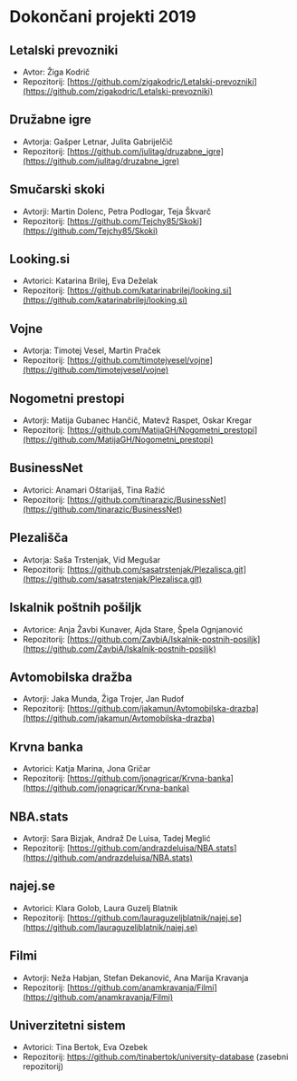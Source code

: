 # Dokončani projekti 2019

## Letalski prevozniki
* Avtor: Žiga Kodrič
* Repozitorij: [https://github.com/zigakodric/Letalski-prevozniki](https://github.com/zigakodric/Letalski-prevozniki)

## Družabne igre
* Avtorja: Gašper Letnar, Julita Gabrijelčič
* Repozitorij: [https://github.com/julitag/druzabne_igre](https://github.com/julitag/druzabne_igre)

## Smučarski skoki
* Avtorji: Martin Dolenc, Petra Podlogar, Teja Škvarč
* Repozitorij: [https://github.com/Tejchy85/Skoki](https://github.com/Tejchy85/Skoki)

## Looking.si
* Avtorici: Katarina Brilej, Eva Deželak
* Repozitorij: [https://github.com/katarinabrilej/looking.si](https://github.com/katarinabrilej/looking.si)

## Vojne
* Avtorja: Timotej Vesel, Martin Praček
* Repozitorij: [https://github.com/timotejvesel/vojne](https://github.com/timotejvesel/vojne)

## Nogometni prestopi
* Avtorji: Matija Gubanec Hančič, Matevž Raspet, Oskar Kregar
* Repozitorij: [https://github.com/MatijaGH/Nogometni_prestopi](https://github.com/MatijaGH/Nogometni_prestopi)

## BusinessNet
* Avtorici: Anamari Oštarijaš, Tina Ražić
* Repozitorij: [https://github.com/tinarazic/BusinessNet](https://github.com/tinarazic/BusinessNet)

## Plezališča
* Avtorja: Saša Trstenjak, Vid Megušar
* Repozitorij: [https://github.com/sasatrstenjak/Plezalisca.git](https://github.com/sasatrstenjak/Plezalisca.git)

## Iskalnik poštnih pošiljk
* Avtorice: Anja Žavbi Kunaver, Ajda Stare, Špela Ognjanović
* Repozitorij: [https://github.com/ZavbiA/Iskalnik-postnih-posiljk](https://github.com/ZavbiA/Iskalnik-postnih-posiljk)

## Avtomobilska dražba
* Avtorji: Jaka Munda, Žiga Trojer, Jan Rudof
* Repozitorij: [https://github.com/jakamun/Avtomobilska-drazba](https://github.com/jakamun/Avtomobilska-drazba)

## Krvna banka
* Avtorici: Katja Marina, Jona Gričar
* Repozitorij: [https://github.com/jonagricar/Krvna-banka](https://github.com/jonagricar/Krvna-banka)

## NBA.stats
* Avtorji: Sara Bizjak, Andraž De Luisa, Tadej Meglić
* Repozitorij: [https://github.com/andrazdeluisa/NBA.stats](https://github.com/andrazdeluisa/NBA.stats)

## najej.se
* Avtorici: Klara Golob, Laura Guzelj Blatnik
* Repozitorij: [https://github.com/lauraguzeljblatnik/najej.se](https://github.com/lauraguzeljblatnik/najej.se)

## Filmi
* Avtorji: Neža Habjan, Stefan Đekanović, Ana Marija Kravanja
* Repozitorij: [https://github.com/anamkravanja/Filmi](https://github.com/anamkravanja/Filmi)

## Univerzitetni sistem
* Avtorici: Tina Bertok, Eva Ozebek
* Repozitorij: <https://github.com/tinabertok/university-database> (zasebni repozitorij)
